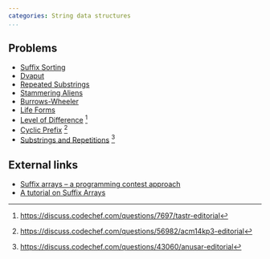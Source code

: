 ```yaml
---
categories: String data structures
...
```


## Problems
- [Suffix Sorting](https://open.kattis.com/problems/suffixsorting)
- [Dvaput](https://open.kattis.com/problems/dvaput)
- [Repeated Substrings](https://open.kattis.com/problems/substrings)
- [Stammering Aliens](https://open.kattis.com/problems/aliens)
- [Burrows-Wheeler](https://open.kattis.com/problems/burrowswheeler)
- [Life Forms](https://open.kattis.com/problems/lifeforms)
- [Level of Difference](https://www.codechef.com/problems/TASTR) [^1]
- [Cyclic Prefix](https://www.codechef.com/problems/ACM14KP3) [^2]
- [Substrings and Repetitions](https://www.codechef.com/problems/ANUSAR) [^3]

## External links
- [Suffix arrays – a programming contest approach](https://web.stanford.edu/class/cs97si/suffix-array.pdf)
- [A tutorial on Suffix Arrays](https://discuss.codechef.com/questions/21385/a-tutorial-on-suffix-arrays)


[^1]: <https://discuss.codechef.com/questions/7697/tastr-editorial>
[^2]: <https://discuss.codechef.com/questions/56982/acm14kp3-editorial>
[^3]: <https://discuss.codechef.com/questions/43060/anusar-editorial>